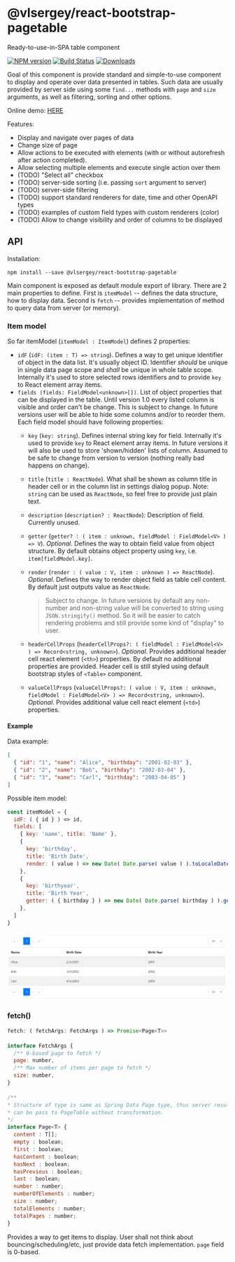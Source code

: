 # @vlsergey/react-bootstrap-pagetable

Ready-to-use-in-SPA table component

[![NPM version][npm-image]][npm-url]
[![Build Status][travis-image]][travis-url]
[![Downloads][downloads-image]][downloads-url]

Goal of this component is provide standard and simple-to-use component to display and operate over data presented in tables. Such data are usually provided by server side using some `find...` methods with `page` and `size` arguments, as well as filtering, sorting and other options.

Online demo: [HERE](https://vlsergey.github.io/react-bootstrap-pagetable/)

Features:
* Display and navigate over pages of data
* Change size of page
* Allow actions to be executed with elements (with or without autorefresh after action completed).
* Allow selecting multiple elements and execute single action over them
* (TODO) "Select all" checkbox
* (TODO) server-side sorting (i.e. passing `sort` argument to server)
* (TODO) server-side filtering
* (TODO) support standard renderers for date, time and other OpenAPI types
* (TODO) examples of custom field types with custom renderers (color)  
* (TODO) Allow to change visibility and order of columns to be displayed

## API

Installation:
```
npm install --save @vlsergey/react-bootstrap-pagetable
```

Main component is exposed as default module export of library.
There are 2 main properties to define. First is `itemModel` -- defines the data
structure, how to display data. Second is `fetch` -- provides implementation
of method to query data from server (or memory).

### Item model
So far itemModel (`itemModel : ItemModel`) defines 2 properties:

* `idF` (`idF: (item : T) => string`). Defines a way to get unique
identifier of object in the data list. It's usually object ID. Identifier
*should* be unique in single data page scope and *shall* be unique in whole
table scope. Internally it's used to store selected rows identifiers and to
provide `key` to React element array items.
* `fields (fields: FieldModel<unknown>[])`. List of object properties that can
be displayed in the table. Until version 1.0 every listed column is visible and
order can't be change. This is subject to change. In future versions user will
be able to hide some columns and/or to reorder them. Each field model should
have following properties:
  * `key` (`key: string`). Defines internal string key for field. Internally
  it's used to provide `key` to React element array items. In future versions
  it will also be used to store 'shown/hidden' lists of column. Assumed to be
  safe to change from version to version (nothing really bad happens on change).
  * `title` (`title : ReactNode`). What shall be shown as column title in header
  cell or in the column list in settings dialog popup. Note: `string` can be
  used as `ReactNode`, so feel free to provide just plain text.
  * `description` (`description? : ReactNode`): Description of field. Currently
  unused.
  * `getter` (`getter? : ( item : unknown, fieldModel : FieldModel<V> ) => V`).
  _Optional_. Defines the way to obtain field value from object structure. By
  default obtains object property using `key`, i.e. `item[fieldModel.key]`.
  * `render` (`render : ( value : V, item : unknown ) => ReactNode`). _Optional_.
  Defines the way to render object field as table cell content. By default
  just outputs value as `ReactNode`.
    > Subject to change. In future versions by default any non-number and
    non-string value will be converted to string using `JSON.stringify()` method.
    So it will be easier to catch rendering problems and still provide some kind
     of "display" to user.

  * `headerCellProps` (`headerCellProps?: ( fieldModel : FieldModel<V> ) => Record<string, unknown>`).
  _Optional_. Provides additional header cell react element (`<th>`) properties.
  By default no additional properties are provided. Header cell is still styled
  using default bootstrap styles of `<Table>` component.
  * `valueCellProps` (`valueCellProps?: ( value : V, item : unknown, fieldModel : FieldModel<V> ) => Record<string, unknown>`).
  _Optional_. Provides additional value cell react element (`<td>`) properties.

#### Example

Data example:
```json
[
  { "id": "1", "name": "Alice", "birthday": "2001-02-03" },
  { "id": "2", "name": "Bob", "birthday": "2002-03-04" },
  { "id": "3", "name": "Carl", "birthday": "2003-04-05" }
]
```

Possible item model:
```javascript
const itemModel = {
  idF: ( { id } ) => id,
  fields: [
    { key: 'name', title: 'Name' },
    {
      key: 'birthday',
      title: 'Birth Date',
      render: ( value ) => new Date( Date.parse( value ) ).toLocaleDateString(),
    },
    {
      key: 'birthyear',
      title: 'Birth Year',
      getter: ( { birthday } ) => new Date( Date.parse( birthday ) ).getFullYear(),
    },
  ]
}
```

![](docs-images/readme-example.png)

### fetch()

```javascript
fetch: ( fetchArgs: FetchArgs ) => Promise<Page<T>>

interface FetchArgs {
  /** 0-based page to fetch */
  page: number,
  /** Max number of items per page to fetch */
  size: number,
}

/**
* Structure of type is same as Spring Data Page type, thus server result
* can be pass to PageTable without transformation.
*/
interface Page<T> {
  content : T[];
  empty : boolean;
  first : boolean;
  hasContent : boolean;
  hasNext : boolean;
  hasPrevious : boolean;
  last : boolean;
  number : number;
  numberOfElements : number;
  size : number;
  totalElements : number;
  totalPages : number;
}
```
Provides a way to get items to display. User shall not think about bouncing/scheduling/etc,
just provide data fetch implementation. `page` field is 0-based.

[npm-image]: https://img.shields.io/npm/v/@vlsergey/react-bootstrap-pagetable.svg?style=flat-square
[npm-url]: https://npmjs.org/package/@vlsergey/react-bootstrap-pagetable
[travis-image]: https://travis-ci.com/vlsergey/react-bootstrap-pagetable.svg?branch=master
[travis-url]: https://travis-ci.com/vlsergey/react-bootstrap-pagetable
[downloads-image]: http://img.shields.io/npm/dm/@vlsergey/react-bootstrap-pagetable.svg?style=flat-square
[downloads-url]: https://npmjs.org/package/@vlsergey/react-bootstrap-pagetable
